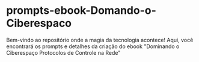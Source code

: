 # prompts-ebook-Domando-o-Ciberespaco
Bem-vindo ao repositório onde a magia da tecnologia acontece! Aqui, você encontrará os prompts e detalhes da criação do ebook "Dominando o Ciberespaço Protocolos de Controle na Rede"
